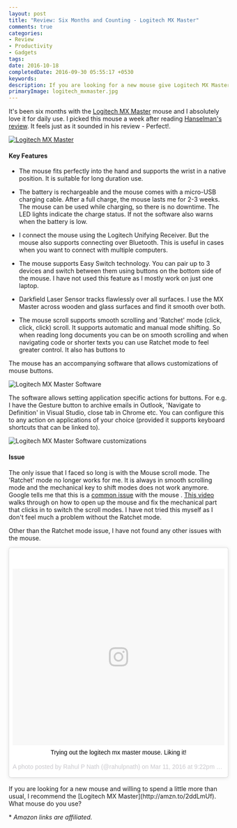 ```yaml
---
layout: post
title: "Review: Six Months and Counting - Logitech MX Master"
comments: true
categories:
- Review
- Productivity
- Gadgets
tags: 
date: 2016-10-18
completedDate: 2016-09-30 05:55:17 +0530
keywords: 
description: If you are looking for a new mouse give Logitech MX Master a try!
primaryImage: logitech_mxmaster.jpg
---
```


It's been six months with the [Logitech MX Master](http://amzn.to/2ddLmUf) mouse and I absolutely love it for daily use. I picked this mouse a week after reading [Hanselman's review](http://www.hanselman.com/blog/FindingThePerfectMouse.aspx). It feels just as it sounded in his review - Perfect!. 

<a href="http://www.logitech.com/en-us/product/mx-master">
    <img  alt="Logitech MX Master" src="{{ site.images_root}}/logitech_mxmaster.jpg"/>
</a>

#### **Key Features**

- The mouse fits perfectly into the hand and supports the wrist in a native position. It is suitable for long duration use. 

- The battery is rechargeable and the mouse comes with a micro-USB charging cable. After a full charge, the mouse lasts me for 2-3 weeks.   The mouse can be used while charging, so there is no downtime. The LED lights indicate the charge status. If not the software also warns when the battery is low.

- I connect the mouse using the Logitech Unifying Receiver. But the mouse also supports connecting over Bluetooth. This is useful in cases when you want to connect with multiple computers.

- The mouse supports Easy Switch technology.  You can pair up to 3 devices and switch between them using buttons on the bottom side of the mouse. I have not used this feature as I mostly work on just one laptop.

- Darkfield Laser Sensor tracks flawlessly over all surfaces. I use the MX Master across wooden and glass surfaces and find it smooth over both.

- The mouse scroll supports smooth scrolling and 'Ratchet' mode (click, click, click) scroll. It supports automatic and manual mode shifting. So when reading long documents you can be on smooth scrolling and when navigating code or shorter texts you can use Ratchet mode to feel greater control. It also has buttons to 

The mouse has an accompanying software that allows customizations of mouse buttons. 

<img  alt="Logitech MX Master Software" src="{{ site.images_root}}/logitech_mxmaster_software.png"/>

The software allows setting application specific actions for buttons. For e.g. I have the Gesture button to archive emails in Outlook, 'Navigate to Definition' in Visual Studio, close tab in Chrome etc. You can configure this to any action on applications of your choice (provided it supports keyboard shortcuts that can be linked to).

<img  alt="Logitech MX Master Software customizations" src="{{ site.images_root}}/logitech_mxmaster_customize.png"/>

#### **Issue**

The only issue that I faced so long is with the Mouse scroll mode. The 'Ratchet' mode no longer works for me. It is always in smooth scrolling mode and the mechanical key to shift modes does not work anymore. Google tells me that this is a [common issue](https://community.logitech.com/s/question/0D531000051026rCAA) with the mouse .
[This video](https://www.youtube.com/watch?v=KR9fLd_ViYw) walks through on how to open up the mouse and fix the mechanical part that clicks in to switch the scroll modes. I have not tried this myself as I don't feel much a problem without the Ratchet mode. 

Other than the Ratchet mode issue, I have not found any other issues with the mouse.

<div align="center">
<blockquote class="instagram-media" data-instgrm-captioned data-instgrm-version="7" style=" background:#FFF; border:0; border-radius:3px; box-shadow:0 0 1px 0 rgba(0,0,0,0.5),0 1px 10px 0 rgba(0,0,0,0.15); margin: 1px; max-width:658px; padding:0; width:99.375%; width:-webkit-calc(100% - 2px); width:calc(100% - 2px);"><div style="padding:8px;"> <div style=" background:#F8F8F8; line-height:0; margin-top:40px; padding:41.712962963% 0; text-align:center; width:100%;"> <div style=" background:url(data:image/png;base64,iVBORw0KGgoAAAANSUhEUgAAACwAAAAsCAMAAAApWqozAAAABGdBTUEAALGPC/xhBQAAAAFzUkdCAK7OHOkAAAAMUExURczMzPf399fX1+bm5mzY9AMAAADiSURBVDjLvZXbEsMgCES5/P8/t9FuRVCRmU73JWlzosgSIIZURCjo/ad+EQJJB4Hv8BFt+IDpQoCx1wjOSBFhh2XssxEIYn3ulI/6MNReE07UIWJEv8UEOWDS88LY97kqyTliJKKtuYBbruAyVh5wOHiXmpi5we58Ek028czwyuQdLKPG1Bkb4NnM+VeAnfHqn1k4+GPT6uGQcvu2h2OVuIf/gWUFyy8OWEpdyZSa3aVCqpVoVvzZZ2VTnn2wU8qzVjDDetO90GSy9mVLqtgYSy231MxrY6I2gGqjrTY0L8fxCxfCBbhWrsYYAAAAAElFTkSuQmCC); display:block; height:44px; margin:0 auto -44px; position:relative; top:-22px; width:44px;"></div></div> <p style=" margin:8px 0 0 0; padding:0 4px;"> <a href="https://www.instagram.com/p/BC11BabgPpV/" style=" color:#000; font-family:Arial,sans-serif; font-size:14px; font-style:normal; font-weight:normal; line-height:17px; text-decoration:none; word-wrap:break-word;" target="_blank">Trying out the logitech mx master mouse. Liking it!</a></p> <p style=" color:#c9c8cd; font-family:Arial,sans-serif; font-size:14px; line-height:17px; margin-bottom:0; margin-top:8px; overflow:hidden; padding:8px 0 7px; text-align:center; text-overflow:ellipsis; white-space:nowrap;">A photo posted by Rahul P Nath (@rahulpnath) on <time style=" font-family:Arial,sans-serif; font-size:14px; line-height:17px;" datetime="2016-03-12T05:22:06+00:00">Mar 11, 2016 at 9:22pm PST</time></p></div></blockquote>
<script async defer src="//platform.instagram.com/en_US/embeds.js"></script>
</div>
<br />
If you are looking for a new mouse and willing to spend a little more than usual, I recommend the [Logitech MX Master](http://amzn.to/2ddLmUf). What mouse do you use?

\* *Amazon links are affiliated.*